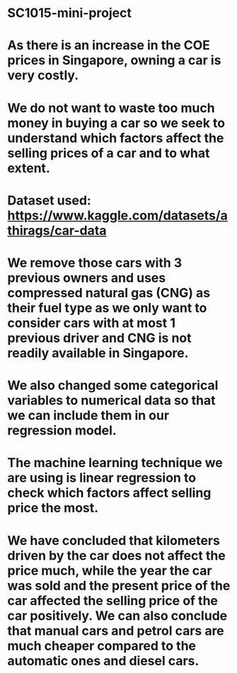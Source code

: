 # SC1015-mini-project
# As there is an increase in the COE prices in Singapore, owning a car is very costly.
# We do not want to waste too much money in buying a car so we seek to understand which factors affect the selling prices of a car and to what extent.
# Dataset used: https://www.kaggle.com/datasets/athirags/car-data
# We remove those cars with 3 previous owners and uses compressed natural gas (CNG) as their fuel type as we only want to consider cars with at most 1 previous driver and CNG is not readily available in Singapore.
# We also changed some categorical variables to numerical data so that we can include them in our regression model.
# The machine learning technique we are using is linear regression to check which factors affect selling price the most.
# We have concluded that kilometers driven by the car does not affect the price much, while the year the car was sold and the present price of the car affected the selling price of the car positively. We can also conclude that manual cars and petrol cars are much cheaper compared to the automatic ones and diesel cars.
